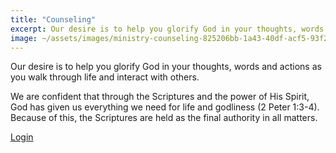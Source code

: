 ```yaml
---
title: "Counseling"
excerpt: Our desire is to help you glorify God in your thoughts, words and actions as you walk through life a...
image: ~/assets/images/ministry-counseling-825206bb-1a43-40df-acf5-93f223b38e28.webp
---
```


Our desire is to help you glorify God in your thoughts, words and actions as you walk through life and interact with others.  
  
We are confident that through the Scriptures and the power of His Spirit, God has given us everything we need for life and godliness (2 Peter 1:3-4). Because of this, the Scriptures are held as the final authority in all matters.

<a href="https://biblicare.net/Site/Access/Login?KeyID=EBCAC141-1224-490B-B7F5-35027166" target="_blank">Login</a>